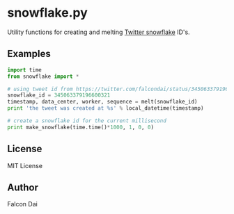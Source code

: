 snowflake.py
============

Utility functions for creating and melting [Twitter snowflake][1] ID's.

[1]: https://github.com/twitter/snowflake

Examples
--------
```python
import time
from snowflake import *

# using tweet id from https://twitter.com/falcondai/status/345063379196600321
snowflake_id = 345063379196600321
timestamp, data_center, worker, sequence = melt(snowflake_id)
print 'the tweet was created at %s' % local_datetime(timestamp)

# create a snowflake id for the current millisecond
print make_snowflake(time.time()*1000, 1, 0, 0)
```

License
-------
MIT License

Author
------
Falcon Dai
